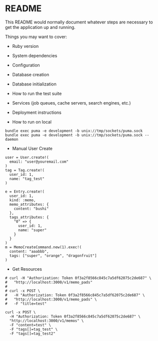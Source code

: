 # README

This README would normally document whatever steps are necessary to get the
application up and running.

Things you may want to cover:

* Ruby version

* System dependencies

* Configuration

* Database creation

* Database initialization

* How to run the test suite

* Services (job queues, cache servers, search engines, etc.)

* Deployment instructions

* How to run on local

```
bundle exec puma -e development -b unix://tmp/sockets/puma.sock
bundle exec puma -e development -b unix://tmp/sockets/puma.sock --daemon
```

* Manual User Create

```
user = User.create!(
  email: "user@youremail.com"
)
tag = Tag.create!(
  user_id: 1, 
  name: "tag_test"
)

e = Entry.create!( 
  user_id: 1, 
  kind: :memo,
  memo_attributes: {
    content: "bushi"
  },
  tags_attributes: {
    "0" => {
      user_id: 1,
      name: "super"
    }
  }
)
m = MemoCreateCommand.new(1).exec!(
  content: "aaabbb",
  tags: ["super", "orange", "dragonfruit"]
)
```

* Get Resources

```
# curl -H "Authorization: Token 0f3a2f8566c845c7a5df62075c2de687" \
#   "http://localhost:3000/v1/memo_pads"
# 
# curl -x POST \
#   -H "Authorization: Token 0f3a2f8566c845c7a5df62075c2de687" \
#   "http://localhost:3000/v1/memo_pads" \
#   -F "title=test"

curl -x POST \
  -H "Authorization: Token 0f3a2f8566c845c7a5df62075c2de687" \
  "http://localhost:3000/v1/memos" \
  -F "content=test" \
  -F "tags[]=tag_test" \
  -F "tags[]=tag_test2"
```
